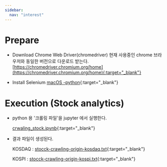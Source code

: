 ```yaml
---
sidebar:
  nav: "interest"
---
```



# Prepare

- Download Chrome Web Driver(chromedriver)
  현재 사용중인 chrome 브라우저와 동일한 버전으로 다운로드 받는다.
  [https://chromedriver.chromium.org/home](https://chromedriver.chromium.org/home){:target="_blank"}

- Install Selenium
  [macOS -python](https://velog.io/@anjaekk/Selenium%EA%B3%BC-BeautifulSoup%EC%9D%84-%EC%9D%B4%EC%9A%A9%ED%95%9CWeb-ScrapingCrawling){:target="_blank"}

# Execution (Stock analytics)
- python 용 '크롤링 파일'을 jupyter 에서 실행한다.

  [crwaling_stock.ipynb](https://drive.google.com/drive/folders/1JSWH6jipAnw5tQYflCy3Ot_YlrlIVow6){:target="_blank"}

- 결과 파일이 생성된다.

  KOSDAQ : [stocck-crawling-origin-kosdaq.txt](https://drive.google.com/drive/folders/1JSWH6jipAnw5tQYflCy3Ot_YlrlIVow6){:target="_blank"}

  KOSPI : [stocck-crawling-origin-kospi.txt](https://drive.google.com/drive/folders/1JSWH6jipAnw5tQYflCy3Ot_YlrlIVow6){:target="_blank"}
